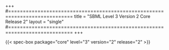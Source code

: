 +++
#============================================================================
title  = "SBML Level 3 Version 2 Core Release 2"
layout = "single"
#============================================================================
+++

{{< spec-box package="core" level="3" version="2" release="2" >}}
